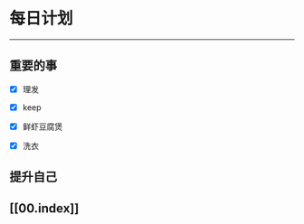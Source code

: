 
# 每日计划
---
## 重要的事

- [x]  理发
- [x]  keep
- [x]  鲜虾豆腐煲
- [x] 洗衣



## 提升自己

  



## [[00.index]]










